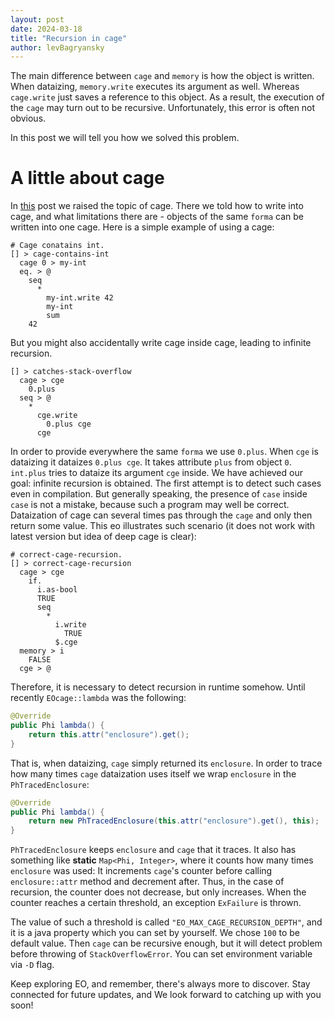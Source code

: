 ```yaml
---
layout: post
date: 2024-03-18
title: "Recursion in cage"
author: levBagryansky
---
```


The main difference between `cage` and `memory` is how the object is written.
When dataizing, `memory.write` executes its argument as well. Whereas 
`cage.write` just saves a reference to this object. As a result, the execution
of the `cage` may turn out to be recursive. Unfortunately, this error is often not obvious.

In this post we will tell you how we solved this problem.

<!--more-->

# A little about cage

In [this](../../2023/08/2023-08-05-storing-objects-formed-differently-into-cage.md) post we 
raised the topic of cage. There we told how to write into cage, and what limitations there are -
objects of the same `forma` can be written into one cage.
Here is a simple example of using a cage:

```eo
# Cage conatains int.
[] > cage-contains-int
  cage 0 > my-int
  eq. > @
    seq
      *
        my-int.write 42
        my-int
        sum
    42
```

But you might also accidentally write cage inside cage, leading to infinite recursion.
```eo
[] > catches-stack-overflow
  cage > cge
    0.plus
  seq > @
    *
      cge.write
        0.plus cge
      cge
```
In order to provide everywhere the same `forma` we use `0.plus`.
When `cge` is dataizing it dataizes `0.plus cge`. It takes attribute `plus` from object `0`. `int.plus`
tries to dataize its argument `cge` inside. We have achieved our goal: infinite recursion is obtained.
The first attempt is to detect such cases even in compilation. But generally speaking, the presence 
of `case` inside `case` is not a mistake, because such a program may well be correct.
Dataization of cage can several times pas through the `cage` and only then return some value.
This eo illustrates such scenario (it does not work with latest version but idea of deep cage is clear):
```eo
# correct-cage-recursion.
[] > correct-cage-recursion
  cage > cge
    if.
      i.as-bool
      TRUE
      seq
        *
          i.write
            TRUE
          $.cge
  memory > i
    FALSE
  cge > @

```
Therefore, it is necessary to detect recursion in runtime somehow. Until recently `EOcage::lambda`
was the following:
```java
@Override
public Phi lambda() {
    return this.attr("enclosure").get();
}
```
That is, when dataizing, `cage` simply returned its `enclosure`. In order to trace how many times 
`cage` dataization uses itself we wrap `enclosure` in the `PhTracedEnclosure`:
```java
@Override
public Phi lambda() {
    return new PhTracedEnclosure(this.attr("enclosure").get(), this);
}
```
`PhTracedEnclosure` keeps `enclosure` and `cage` that it traces. It also has something like **static** 
`Map<Phi, Integer>`, where it counts how many times `enclosure` was used: It increments `cage`'s 
counter before calling `enclosure::attr` method and decrement after. Thus, in the case of recursion, 
the counter does not decrease, but only increases. When the counter reaches a certain threshold, an
exception `ExFailure` is thrown. 

The value of such a threshold is called `"EO_MAX_CAGE_RECURSION_DEPTH"`, and it is a java property 
which you can set by yourself. We chose `100` to be default value. Then `cage` can be
recursive enough, but it will detect problem before throwing of `StackOverflowError`. You can 
set environment  variable via `-D` flag.

Keep exploring EO, and remember, there's always more to discover. Stay connected for future updates, 
and We look forward to catching up with you soon!
